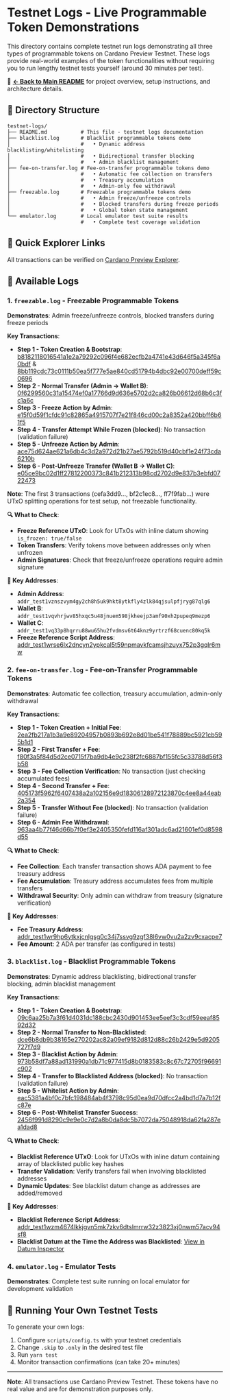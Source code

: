 # Testnet Logs - Live Programmable Token Demonstrations

This directory contains complete testnet run logs demonstrating all three types of programmable tokens on Cardano Preview Testnet. These logs provide real-world examples of the token functionalities without requiring you to run lengthy testnet tests yourself (around 30 minutes per test).

📖 **[← Back to Main README](../README.md)** for project overview, setup instructions, and architecture details.

## 📂 Directory Structure

```
testnet-logs/
├── README.md           # This file - testnet logs documentation
├── blacklist.log       # Blacklist programmable tokens demo
│                       #   • Dynamic address blacklisting/whitelisting
│                       #   • Bidirectional transfer blocking
│                       #   • Admin blacklist management
├── fee-on-transfer.log # Fee-on-transfer programmable tokens demo
│                       #   • Automatic fee collection on transfers
│                       #   • Treasury accumulation
│                       #   • Admin-only fee withdrawal
├── freezable.log       # Freezable programmable tokens demo
│                       #   • Admin freeze/unfreeze controls
│                       #   • Blocked transfers during freeze periods
│                       #   • Global token state management
└── emulator.log        # Local emulator test suite results
                        #   • Complete test coverage validation
```

## 🔗 Quick Explorer Links

All transactions can be verified on [Cardano Preview Explorer](https://preview.cardanoscan.io/).

## 📁 Available Logs

### 1. `freezable.log` - Freezable Programmable Tokens
**Demonstrates**: Admin freeze/unfreeze controls, blocked transfers during freeze periods

**Key Transactions**:
- **Step 1 - Token Creation & Bootstrap**: [b8182118016541a1e2a79292c096f4e682ecfb2a4741e43d646f5a345f6a0bdf](https://preview.cardanoscan.io/transaction/b8182118016541a1e2a79292c096f4e682ecfb2a4741e43d646f5a345f6a0bdf) & [8bb119cdc73c0111b50ea5f777e5ae840cd51794b4dbc92e00700deff59c0696](https://preview.cardanoscan.io/transaction/8bb119cdc73c0111b50ea5f777e5ae840cd51794b4dbc92e00700deff59c0696)
- **Step 2 - Normal Transfer (Admin → Wallet B)**: [0f6299560c31a15474ef0a17766d9d636e5702d2ca826b06612d68b6c3fc1a6c](https://preview.cardanoscan.io/transaction/0f6299560c31a15474ef0a17766d9d636e5702d2ca826b06612d68b6c3fc1a6c)
- **Step 3 - Freeze Action by Admin**: [e15f0d59f1cfdc91c82865a4915707f7e21f846cd00c2a8352a420bbff6b61f5](https://preview.cardanoscan.io/transaction/e15f0d59f1cfdc91c82865a4915707f7e21f846cd00c2a8352a420bbff6b61f5)
- **Step 4 - Transfer Attempt While Frozen (blocked)**: No transaction (validation failure)
- **Step 5 - Unfreeze Action by Admin**: [ace75d624ae621a6db4c3d2a972d21b27ae5792b519d40cbf1e24f73cda6210b](https://preview.cardanoscan.io/transaction/ace75d624ae621a6db4c3d2a972d21b27ae5792b519d40cbf1e24f73cda6210b)
- **Step 6 - Post-Unfreeze Transfer (Wallet B → Wallet C)**: [e05ce9bc02d1ff27812200373c841b212313b98cd2702d9e837b3ebfd0722473](https://preview.cardanoscan.io/transaction/e05ce9bc02d1ff27812200373c841b212313b98cd2702d9e837b3ebfd0722473)

**Note**: The first 3 transactions (cefa3dd9..., bf2c1ec8..., ff7f9fab...) were UTxO splitting operations for test setup, not freezable functionality.

**🔍 What to Check**:
- **Freeze Reference UTxO**: Look for UTxOs with inline datum showing `is_frozen: true/false`
- **Token Transfers**: Verify tokens move between addresses only when unfrozen
- **Admin Signatures**: Check that freeze/unfreeze operations require admin signature

**📍 Key Addresses**:
- **Admin Address**: `addr_test1vznszvym4gy2ch8h5uk9hkt8ytkfly4zlk84qjsulpfjryg87qlg6`
- **Wallet B**: `addr_test1vqvhrjwv85hxqc5u48jnuem598jkheejp3amf90xh2pupeq9mezp6`
- **Wallet C**: `addr_test1vq33p8hqrru88wu65hu2fvdmsv6t64knz9yrtrzf68cuenc80kq5k`
- **Freeze Reference Script Address**: [addr_test1wrse6lx2dncyn2ypkcal5t59npmavkfcamsjhzuyx752p3gqlr6mw](https://preview.cardanoscan.io/address/addr_test1wrse6lx2dncyn2ypkcal5t59npmavkfcamsjhzuyx752p3gqlr6mw)

### 2. `fee-on-transfer.log` - Fee-on-Transfer Programmable Tokens
**Demonstrates**: Automatic fee collection, treasury accumulation, admin-only withdrawal

**Key Transactions**:
- **Step 1 - Token Creation + Initial Fee**: [2ea2fb217a1b3a9e89204957b0893b692e8d01be541f78889bc5921cb595b1d1](https://preview.cardanoscan.io/transaction/2ea2fb217a1b3a9e89204957b0893b692e8d01be541f78889bc5921cb595b1d1)
- **Step 2 - First Transfer + Fee**: [f80f3a5f84d5d2ce0715f7ba9db4e9c238f2fc6887bf155fc5c33788d56f3b58](https://preview.cardanoscan.io/transaction/f80f3a5f84d5d2ce0715f7ba9db4e9c238f2fc6887bf155fc5c33788d56f3b58)
- **Step 3 - Fee Collection Verification**: No transaction (just checking accumulated fees)
- **Step 4 - Second Transfer + Fee**: [405173f5962f6407438a2a102156e9d18306128972123870c4ee8a44eab2a354](https://preview.cardanoscan.io/transaction/405173f5962f6407438a2a102156e9d18306128972123870c4ee8a44eab2a354)
- **Step 5 - Transfer Without Fee (blocked)**: No transaction (validation failure)
- **Step 6 - Admin Fee Withdrawal**: [963aa4b77f46d66b7f0ef3e2405350fefd116af301adc6ad21601ef0d8598d55](https://preview.cardanoscan.io/transaction/963aa4b77f46d66b7f0ef3e2405350fefd116af301adc6ad21601ef0d8598d55)

**🔍 What to Check**:
- **Fee Collection**: Each transfer transaction shows ADA payment to fee treasury address
- **Fee Accumulation**: Treasury address accumulates fees from multiple transfers
- **Withdrawal Security**: Only admin can withdraw from treasury (signature verification)

**📍 Key Addresses**:
- **Fee Treasury Address**: [addr_test1wr9hp6ytkxjcnlgsg0c34j7ssvg9zgf38l6vw0vu2a2zv9cxacpe7](https://preview.cardanoscan.io/address/addr_test1wr9hp6ytkxjcnlgsg0c34j7ssvg9zgf38l6vw0vu2a2zv9cxacpe7)
- **Fee Amount**: 2 ADA per transfer (as configured in tests)

### 3. `blacklist.log` - Blacklist Programmable Tokens  
**Demonstrates**: Dynamic address blacklisting, bidirectional transfer blocking, admin blacklist management

**Key Transactions**:
- **Step 1 - Token Creation & Bootstrap**: [09c6aa25b7a3f61d4031dc188cbc2430d901453ee5eef3c3cdf59eeaf8592d32](https://preview.cardanoscan.io/transaction/09c6aa25b7a3f61d4031dc188cbc2430d901453ee5eef3c3cdf59eeaf8592d32)
- **Step 2 - Normal Transfer to Non-Blacklisted**: [dce6b8db9b38165e270202ac82a09ef9182d812d88c26b2429e5d9205727f7d9](https://preview.cardanoscan.io/transaction/dce6b8db9b38165e270202ac82a09ef9182d812d88c26b2429e5d9205727f7d9)
- **Step 3 - Blacklist Action by Admin**: [973b58df7a88ad131990a1db71c977415d8b0183583c8c67c72705f96691c902](https://preview.cardanoscan.io/transaction/973b58df7a88ad131990a1db71c977415d8b0183583c8c67c72705f96691c902)
- **Step 4 - Transfer to Blacklisted Address (blocked)**: No transaction (validation failure)
- **Step 5 - Whitelist Action by Admin**: [eac5381a4bf0c7bfc198484ab4f3798c95d0ea9d70dfcc2a4bd1d7a7b12fc87e](https://preview.cardanoscan.io/transaction/eac5381a4bf0c7bfc198484ab4f3798c95d0ea9d70dfcc2a4bd1d7a7b12fc87e)
- **Step 6 - Post-Whitelist Transfer Success**: [2456f991d8290c9e9e0c7d2a8b0da8dc5b7072da75048918da62fa287ea1dad8](https://preview.cardanoscan.io/transaction/2456f991d8290c9e9e0c7d2a8b0da8dc5b7072da75048918da62fa287ea1dad8)

**🔍 What to Check**:
- **Blacklist Reference UTxO**: Look for UTxOs with inline datum containing array of blacklisted public key hashes
- **Transfer Validation**: Verify transfers fail when involving blacklisted addresses
- **Dynamic Updates**: See blacklist datum change as addresses are added/removed

**📍 Key Addresses**:
- **Blacklist Reference Script Address**: [addr_test1wzm4674lkkjgvn5mk7zkv6dtslmrrw32z3823xj0nwm57acv94sf8](https://preview.cardanoscan.io/address/addr_test1wzm4674lkkjgvn5mk7zkv6dtslmrrw32z3823xj0nwm57acv94sf8)
- **Blacklist Datum at the Time the Address was Blacklisted**: [View in Datum Inspector](https://preview.cardanoscan.io/datumInspector?datum=d8799f9f581c23109ee018f873bb9aa5f8a4b1bb8334bd56d31148358c49d1f1cccfffff)

### 4. `emulator.log` - Emulator Tests
**Demonstrates**: Complete test suite running on local emulator for development validation

## 🚀 Running Your Own Testnet Tests

To generate your own logs:
1. Configure `scripts/config.ts` with your testnet credentials
2. Change `.skip` to `.only` in the desired test file
3. Run `yarn test`
4. Monitor transaction confirmations (can take 20+ minutes)

---

**Note**: All transactions use Cardano Preview Testnet. These tokens have no real value and are for demonstration purposes only.
